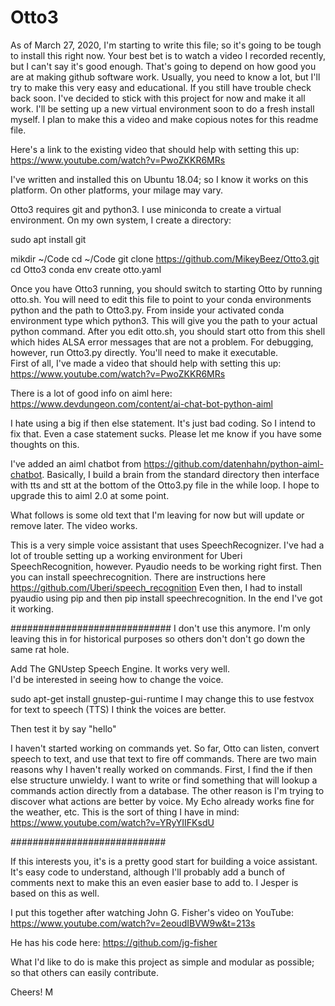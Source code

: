 # Otto3
 
As of March 27, 2020, I'm starting to write this file; so it's going to be tough to install this right now.  Your best bet is to watch a video I recorded recently, but I can't say it's good enough.  That's going to depend on how good you are at making github software work.  Usually, you need to know a lot, but I'll try to make this very easy and educational.  If you still have trouble check back soon.  I've decided to stick with this project for now and make it all work. I'll be setting up a new virtual environment soon to do a fresh install myself.  I plan to make this a video and make copious notes for this readme file.    

Here's a link to the existing video that should help with setting this up: https://www.youtube.com/watch?v=PwoZKKR6MRs

I've written and installed this on Ubuntu 18.04; so I know it works on this platform.  On other platforms, your milage may vary.

Otto3 requires git and python3. I use miniconda to create a virtual environment.  On my own system, I create a directory: 

sudo apt install git

mikdir ~/Code
cd ~/Code
git clone https://github.com/MikeyBeez/Otto3.git
cd Otto3
conda env create otto.yaml

Once you have Otto3 running, you should switch to starting Otto by running otto.sh.  You will need to edit this file to point to your conda environments python and the path to Otto3.py.  From inside your activated conda environment type which python3.  This will give you the path to your actual python command.  After you edit otto.sh, you should start otto from this shell which hides ALSA error messages that are not a problem.  For debugging, however, run Otto3.py directly.  You'll need to make it executable.    
First of all, I've made a video that should help with setting this up: https://www.youtube.com/watch?v=PwoZKKR6MRs

There is a lot of good info on aiml here:  https://www.devdungeon.com/content/ai-chat-bot-python-aiml

I hate using a big if then else statement.  It's just bad coding.  So I intend to fix that.  Even a case statement sucks.  Please let me
know if you have some thoughts on this. 

I've added an aiml chatbot from https://github.com/datenhahn/python-aiml-chatbot.  Basically, I build a brain from the standard directory then interface with tts and stt at the bottom of the Otto3.py file in the while loop.  I hope to upgrade this to aiml 2.0 at some point.  

What follows is some old text that I'm leaving for now but will update or remove later.  The video works.

This is a very simple voice assistant that uses SpeechRecognizer.
I've had a lot of trouble setting up a working environment for Uberi SpeechRecognition, however.  Pyaudio needs to be working right first.  Then you can install speechrecognition.  There are instructions here https://github.com/Uberi/speech_recognition  Even then, I had to install pyaudio using pip and then pip install speechrecognition.  In the end I've got it working.      

#############################  I don't use this anymore.  I'm only leaving this in for historical purposes
so others don't don't go down the same rat hole.

Add The GNUstep Speech Engine.  It works very well.  
I'd be interested in seeing how to change the voice.  

sudo apt-get install gnustep-gui-runtime
I may change this to use festvox for text to speech (TTS)  I think the voices are better.   

Then test it by 
say "hello"

I haven't started working on commands yet.  So far, Otto can 
listen, convert speech to text, and use that text to fire off commands.  There are two main reasons 
why I haven't really worked on commands.  First, I find the if then else structure unwieldy.  I want to write or find 
something that will lookup a commands action directly from a database.  The other reason is I'm trying to discover what
actions are better by voice.  My Echo already works fine for the weather, etc.  This is the sort of thing I have in mind:  https://www.youtube.com/watch?v=YRyYIIFKsdU    

############################

If this interests you, it's is a pretty good start for building a voice assistant.  
It's easy code to understand, although I'll probably add a bunch of comments next to make 
this an even easier base to add to.  I Jesper is based on this as well.   

I put this together after watching John G. Fisher's video on YouTube: 
https://www.youtube.com/watch?v=2eoudIBVW9w&t=213s

He has his code here:  https://github.com/jg-fisher

What I'd like to do is make this project as simple and modular as possible; so that 
others can easily contribute.   

Cheers!
M
